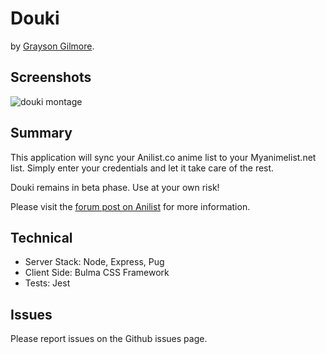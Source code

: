 # Douki
by [Grayson Gilmore](https://github.com/gilmoreg/).

## Screenshots
![douki montage](https://user-images.githubusercontent.com/18176333/29056520-bcf04e16-7bc0-11e7-9667-c2528cfdd881.png)

## Summary
This application will sync your Anilist.co anime list to your Myanimelist.net list. Simply enter your credentials and let it take care of the rest.

Douki remains in beta phase. Use at your own risk!

Please visit the [forum post on Anilist](https://anilist.co/forum/thread/2654/) for more information.

## Technical
* Server Stack: Node, Express, Pug
* Client Side: Bulma CSS Framework
* Tests: Jest

## Issues
Please report issues on the Github issues page.
